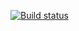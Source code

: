 [![Build status](https://ci.appveyor.com/api/projects/status/aulfoimiv0vxnd1c?svg=true)](https://ci.appveyor.com/project/VoinovNikita/ajs-test-ci-2)
